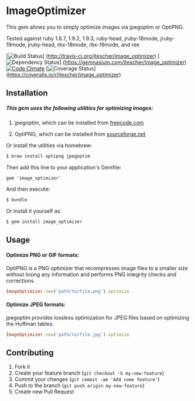 # ImageOptimizer

This gem allows you to simply optimize images via jpegoptim or OptiPNG.

Tested against ruby 1.8.7, 1.9.2, 1.9.3, ruby-head, jruby-18mode, jruby-19mode, jruby-head, rbx-18mode, rbx-19mode, and
ree

[![Build Status](https://secure.travis-ci.org/jtescher/image_optimizer.png)]
(http://travis-ci.org/jtescher/image_optimizer)
[![Dependency Status](https://gemnasium.com/jtescher/image_optimizer.png)]
(https://gemnasium.com/jtescher/image_optimizer)
[![Code Climate](https://codeclimate.com/badge.png)](https://codeclimate.com/github/jtescher/image_optimizer)
[![Coverage Status](https://coveralls.io/repos/jtescher/image_optimizer/badge.png)]
(https://coveralls.io/r/jtescher/image_optimizer)

## Installation

##### This gem uses the following utilities for optimizing images:
    
1. jpegoptim, which can be installed from [freecode.com](http://freecode.com/projects/jpegoptim)

2. OptiPNG, which can be installed from [sourceforge.net](http://optipng.sourceforge.net/)

Or install the utilities via homebrew: 

```bash
$ brew install optipng jpegoptim
```

Then add this line to your application's Gemfile:

    gem 'image_optimizer'

And then execute:

```bash
$ bundle
```   

Or install it yourself as:
```bash
$ gem install image_optimizer
```

## Usage

#### Optimize PNG or GIF formats:

OptiPNG is a PNG optimizer that recompresses image files to a smaller size without losing any information and
performs PNG integrity checks and corrections.

```ruby
ImageOptimizer.new('path/to/file.png').optimize
```

#### Optimize JPEG formats:

jpegoptim provides lossless optimization for JPEG files based on optimizing the Huffman tables.

```ruby
ImageOptimizer.new('path/to/file.jpg').optimize
```

## Contributing

1. Fork it
2. Create your feature branch (`git checkout -b my-new-feature`)
3. Commit your changes (`git commit -am 'Add some feature'`)
4. Push to the branch (`git push origin my-new-feature`)
5. Create new Pull Request
